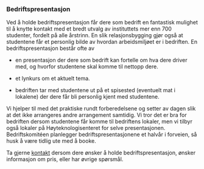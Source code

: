 ### Bedriftspresentasjon

Ved å holde bedriftspresentasjon får dere som bedrift en fantastisk mulighet til å knytte kontakt med et bredt utvalg av instituttets mer enn 700 studenter, fordelt på alle årstrinn. En slik relasjonsbygging gjør også at studentene får et personlig bilde av hvordan arbeidsmiljøet er i bedriften. En bedriftspresentasjon består ofte av

-   en presentasjon der dere som bedrift kan fortelle om hva dere driver med, og hvorfor studentene skal komme til nettopp dere.

-   et lynkurs om et aktuelt tema.

-   bedriften tar med studentene ut på et spisested (eventuelt mat i lokalene) der dere får bli personlig kjent med studentene.

Vi hjelper til med det praktiske rundt forberedelsene og setter av dagen slik at det ikke arrangeres andre arrangement samtidig. Vi tror det er bra for bedriften dersom studentene får komme til bedriftens lokaler, men vi tilbyr også lokaler på Høyteknologisenteret for selve presentasjonen. Bedriftskomitéen planlegger bedriftspresentasjonene et halvår i forveien, så husk å være tidlig ute med å booke.

Ta gjerne [kontakt](mailto:bedkom@echo.uib.no) dersom dere ønsker å holde bedriftspresentasjon, ønsker informasjon om pris, eller har øvrige spørsmål.
